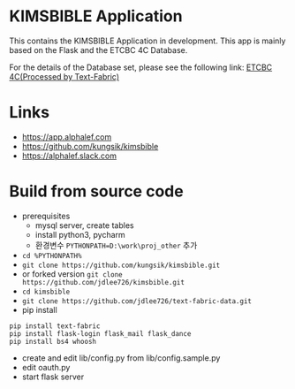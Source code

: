 # KIMSBIBLE Application

This contains the KIMSBIBLE Application in development.
This app is mainly based on the Flask and the ETCBC 4C Database.

For the details of the Database set, please see the following link: [ETCBC 4C(Processed by Text-Fabric)](https://etcbc.github.io/text-fabric-data/features/hebrew/etcbc4c/0_home.html)

# Links
- https://app.alphalef.com
- https://github.com/kungsik/kimsbible
- https://alphalef.slack.com

# Build from source code
- prerequisites
  - mysql server, create tables
  - install python3, pycharm
  - 환경변수 `PYTHONPATH=D:\work\proj_other` 추가
- `cd %PYTHONPATH%`
- `git clone https://github.com/kungsik/kimsbible.git`
- or forked version `git clone https://github.com/jdlee726/kimsbible.git`
- `cd kimsbible`
- `git clone https://github.com/jdlee726/text-fabric-data.git`
- pip install
```
pip install text-fabric
pip install flask-login flask_mail flask_dance
pip install bs4 whoosh
```
- create and edit lib/config.py from lib/config.sample.py
- edit oauth.py
- start flask server
